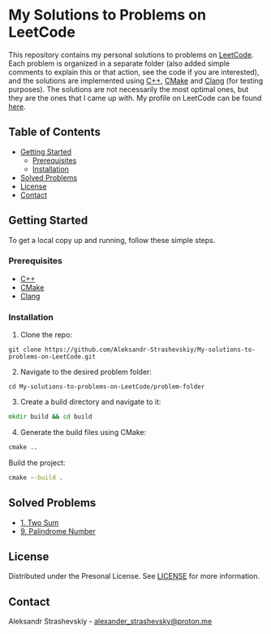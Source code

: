 # My Solutions to Problems on LeetCode
This repository contains my personal solutions to problems on [LeetCode](https://leetcode.com/). Each problem is organized in a separate folder (also added simple comments to explain this or that action, see the code if you are interested), and the solutions are implemented using [C++](#prerequisites "C++"), [CMake](#prerequisites "CMake") and [Clang](#prerequisites "Clang") (for testing purposes). The solutions are not necessarily the most optimal ones, but they are the ones that I came up with. My profile on LeetCode can be found [here](https://leetcode.com/Aleksandr-Strashevskiy/).

## Table of Contents
- [Getting Started](#getting-started)
  - [Prerequisites](#prerequisites)
  - [Installation](#installation)
- [Solved Problems](#solved-problems)
- [License](#license)
- [Contact](#contact)

## Getting Started
To get a local copy up and running, follow these simple steps.

### Prerequisites
- [C++](https://www.cplusplus.com/doc/tutorial/introduction/)
- [CMake](https://cmake.org/)
- [Clang](https://clang.llvm.org/)

### Installation
1. Clone the repo:
```github
git clone https://github.com/Aleksandr-Strashevskiy/My-solutions-to-problems-on-LeetCode.git
```
2. Navigate to the desired problem folder:
```github
cd My-solutions-to-problems-on-LeetCode/problem-folder
```
3. Create a build directory and navigate to it:
```cmd
mkdir build && cd build
```
4. Generate the build files using CMake:
```cmd
cmake ..
```
Build the project:
```cmd
cmake --build .
```

## Solved Problems
- [1. Two Sum](/1-Two-Sum)
- [9. Palindrome Number](/9-Palindrome-Number)

## License
Distributed under the Presonal License. See [LICENSE](/LICENSE.md) for more information.

## Contact
Aleksandr Strashevskiy - [alexander_strashevsky@proton.me](mailto:alexander_strashevsky@proton.me)